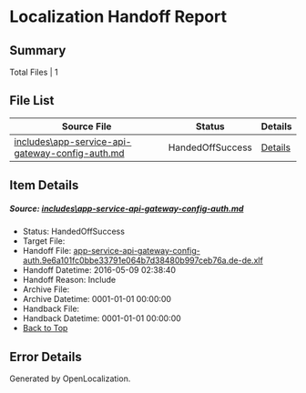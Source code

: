 # <a name='report-top'></a> Localization Handoff Report

## Summary
 Total Files | 1

## File List
 Source File | Status | Details 
 ----------- | ------ | ------- 
 [includes\app-service-api-gateway-config-auth.md](https://github.com/OpenLocalizationTest/azuretest/blob/435e56bf8425c3691e1c6f8c5dbb16e53997397d/includes/app-service-api-gateway-config-auth.md) | HandedOffSuccess | [Details](#cd0c2a4be3a47a75645c0e2c1f6ab17f4a9fc60116659)

## Item Details
##### <a name='cd0c2a4be3a47a75645c0e2c1f6ab17f4a9fc60116659'></a> Source: [includes\app-service-api-gateway-config-auth.md](https://github.com/OpenLocalizationTest/azuretest/blob/435e56bf8425c3691e1c6f8c5dbb16e53997397d/includes/app-service-api-gateway-config-auth.md)
* Status: HandedOffSuccess
* Target File: 
* Handoff File: [app-service-api-gateway-config-auth.9e6a101fc0bbe33791e064b7d38480b997ceb76a.de-de.xlf](https://github.com/OpenLocalizationTest/azuretest.handoff/blob/c62f8c88c87142b784c2bd4b8aff42696ee79c06/ol-handoff/OpenLocalizationTestOrg/azure-content-dede-test/master/ht/app-service-api-gateway-config-auth.9e6a101fc0bbe33791e064b7d38480b997ceb76a.de-de.xlf)
* Handoff Datetime: 2016-05-09 02:38:40
* Handoff Reason: Include
* Archive File: 
* Archive Datetime: 0001-01-01 00:00:00
* Handback File: 
* Handback Datetime: 0001-01-01 00:00:00
* [Back to Top](#report-top)


## Error Details

Generated by OpenLocalization.
